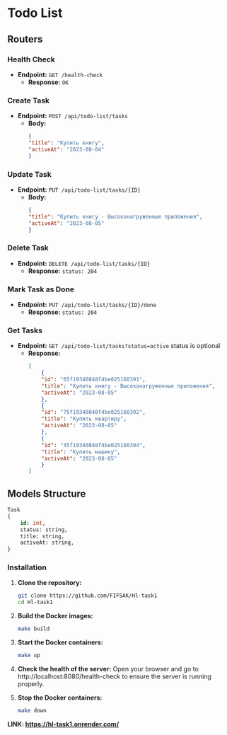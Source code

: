 # Todo List

## Routers

### Health Check

- **Endpoint:** `GET /health-check`
    - **Response:** `OK`

### Create Task

- **Endpoint:** `POST /api/todo-list/tasks`
    - **Body:**
      ```json
      { 
      "title": "Купить книгу", 
      "activeAt": "2023-08-04" 
      }
      ```

### Update Task

- **Endpoint:** `PUT /api/todo-list/tasks/{ID}`
    - **Body:**
      ```json
      { 
      "title": "Купить книгу - Высоконагруженные приложения", 
      "activeAt": "2023-08-05" 
      }
      ```
### Delete Task

- **Endpoint:** `DELETE /api/todo-list/tasks/{ID}`
    - **Response:** `status: 204`

### Mark Task as Done

- **Endpoint:** `PUT /api/todo-list/tasks/{ID}/done`
    - **Response:** `status: 204`

### Get Tasks

- **Endpoint:** `GET /api/todo-list/tasks?status=active` status is optional
    - **Response:**
      ```json
      [
          {
          "id": "65f19340848f4be025160391",
          "title": "Купить книгу - Высоконагруженные приложения",
          "activeAt": "2023-08-05"
          },
          {
          "id": "75f19340848f4be025160392",
          "title": "Купить квартиру",
          "activeAt": "2023-08-05"
          },
          {
          "id": "45f19340848f4be025160394",
          "title": "Купить машину",
          "activeAt": "2023-08-05"
          }
      ]
      ```

## Models Structure

```sql
Task
{
    id: int,
    status: string,
    title: string,
    activeAt: string,
}
```

### Installation

1. **Clone the repository:**
   ```bash
   git clone https://github.com/FIFSAK/Hl-task1
   cd Hl-task1
   ```
2. **Build the Docker images:**
   ```bash
   make build
   ```
3. **Start the Docker containers:**
   ```bash
   make up
   ```
4. **Check the health of the server:**
   Open your browser and go to http://localhost:8080/health-check to ensure the server is running properly.

6. **Stop the Docker containers:**
   ```bash
   make down
   ```

**LINK: https://hl-task1.onrender.com/**
